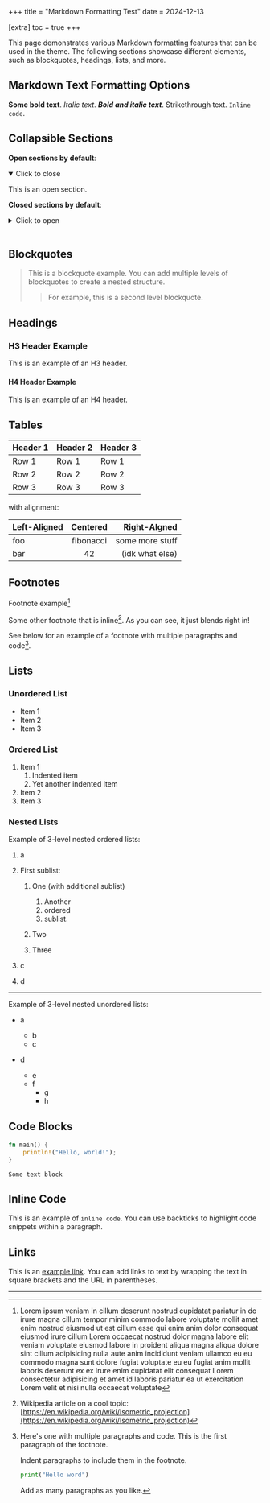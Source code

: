 +++
title = "Markdown Formatting Test"
date = 2024-12-13

[extra]
toc = true
+++

This page demonstrates various Markdown formatting features that can be used in
the theme. The following sections showcase different elements, such as blockquotes,
headings, lists, and more.

<!-- more -->

## Markdown Text Formatting Options

**Some bold text**. _Italic text_. **_Bold and italic text_**.
~~Strikethrough text~~. `Inline code`.

## Collapsible Sections

**Open sections by default**:

<details open> 
<summary>Click to close</summary>

This is an open section.

</details>

**Closed sections by default**:

<details>
<summary>Click to open</summary>

Peak-a-boo

</details>

<br>

## Blockquotes

> This is a blockquote example. You can add multiple levels of blockquotes
> to create a nested structure.
>
> > For example, this is a second level blockquote.

## Headings

### H3 Header Example

This is an example of an H3 header.

#### H4 Header Example

This is an example of an H4 header.

## Tables

| Header 1 | Header 2 | Header 3 |
| -------- | -------- | -------- |
| Row 1    | Row 1    | Row 1    |
| Row 2    | Row 2    | Row 2    |
| Row 3    | Row 3    | Row 3    |

with alignment:

| Left-Aligned | Centered  |    Right-Algned |
| :----------- | :-------: | --------------: |
| foo          | fibonacci | some more stuff |
| bar          |    42     | (idk what else) |

## Footnotes

Footnote example[^1]

Some other footnote that is inline[^2]. As you can see, it just blends right in!

See below for an example of a footnote with multiple paragraphs and code[^3].

## Lists

### Unordered List

- Item 1
- Item 2
- Item 3

### Ordered List

1. Item 1
   1. Indented item
   2. Yet another indented item
2. Item 2
3. Item 3

### Nested Lists

Example of 3-level nested ordered lists:

1. a
2. First sublist:

   1. One (with additional sublist)

      1. Another
      2. ordered
      3. sublist.

   2. Two

   3. Three

3. c
4. d

---

Example of 3-level nested unordered lists:

- a

  - b
  - c

- d
  - e
  - f
    - g
    - h

## Code Blocks

```rust
fn main() {
    println!("Hello, world!");
}
```

```
Some text block
```

## Inline Code

This is an example of `inline code`. You can use backticks to highlight code
snippets within a paragraph.

## Links

This is an [example link](https://example.com). You can add links to text by
wrapping the text in square brackets and the URL in parentheses.

---

[^1]:
    Lorem ipsum veniam in cillum deserunt nostrud cupidatat pariatur in do
    irure magna cillum tempor minim commodo labore voluptate mollit amet enim
    nostrud eiusmod ut est cillum esse qui enim anim dolor consequat eiusmod
    irure cillum Lorem occaecat nostrud dolor magna labore elit veniam
    voluptate eiusmod labore in proident aliqua magna aliqua dolore sint cillum
    adipisicing nulla aute anim incididunt veniam ullamco eu eu commodo magna
    sunt dolore fugiat voluptate eu eu fugiat anim mollit laboris deserunt ex
    ex irure enim cupidatat elit consequat Lorem consectetur adipisicing et
    amet id laboris pariatur ea ut exercitation Lorem velit et nisi nulla
    occaecat voluptate

[^2]: Wikipedia article on a cool topic: [https://en.wikipedia.org/wiki/Isometric_projection](https://en.wikipedia.org/wiki/Isometric_projection)

[^3]:
    Here's one with multiple paragraphs and code. This is the first paragraph
    of the footnote.

    Indent paragraphs to include them in the footnote.

    ```python
    print("Hello word")
    ```

    Add as many paragraphs as you like.
